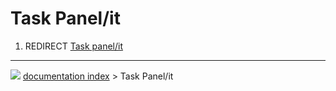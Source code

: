 # Task Panel/it
1.  REDIRECT [Task panel/it](Task_panel/it.md)



---
![](images/Button_right.svg) [documentation index](../README.md) > Task Panel/it
